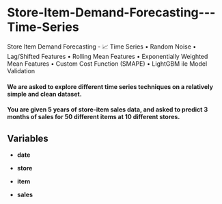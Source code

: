 # Store-Item-Demand-Forecasting---Time-Series
Store Item Demand Forecasting - 📈 Time Series • Random Noise • Lag/Shifted Features • Rolling Mean Features • Exponentially Weighted Mean Features • Custom Cost Function (SMAPE) • LightGBM ile Model Validation





#### We are asked to explore different time series techniques on a relatively simple and clean dataset.

#### You are given 5 years of store-item sales data, and asked to predict 3 months of sales for 50 different items at 10 different stores.

## Variables

* **date**

* **store**

* **item**

* **sales**

